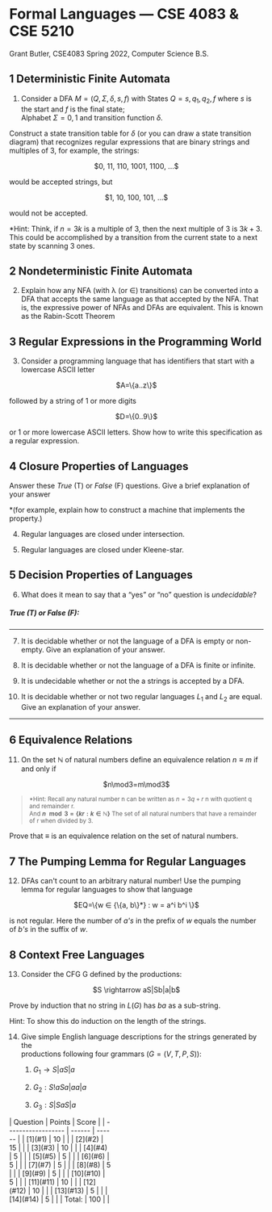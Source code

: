 <style>
    .center {
        display: flex;
        justify-content: center;
    }

    .leftTable {
    display: block;
    margin-left: 0px;
    margin-right: auto;
    width: 40%;
    }

    .leftTable th {
    background: rgba(0,0,0,0.2);
    }
</style>


# Formal Languages — CSE 4083 & CSE 5210

Grant Butler, CSE4083 Spring 2022, Computer Science B.S.

<div style="page-break-after: always; break-after: page;"></div>

## 1 Deterministic Finite Automata


1. <a id="1"></a> Consider a DFA $M=(Q, Σ, δ, s, f)$ with States $Q ={s, q_1, q_2, f}$ where _s_ is the start and _f_ is the final state; </br>
Alphabet $Σ = {0,1}$ and transition function _δ_.

Construct a state transition table for _δ_ (or you can draw a state transition diagram) that recognizes regular expressions that are binary strings and multiples of 3, for example, the strings:

<div class="center">
$0, 11, 110, 1001, 1100, ...$
</div>

would be accepted strings, but

<div class="center">
$1, 10, 100, 101, ...$
</div>

would not be accepted.

><sub>
\*Hint: Think, if $n = 3k$ is a multiple of 3, then the next multiple of 3 is $3k + 3$. </br>
This could be accomplished by a transition from the current state to a next state by scanning 3 ones.
</sub>

<div style="page-break-after: always; break-after: page;"></div>


## 2 Nondeterministic Finite Automata

2. <a id="2"></a> Explain how any NFA (with λ (or ∈) transitions) can be converted into a DFA that accepts the same language as that accepted by the NFA. That is, the expressive power of NFAs and DFAs are equivalent.  This is known as the Rabin-Scott Theorem




## 3 Regular Expressions in the Programming World

3. <a id="3"></a> Consider a programming language that has identifiers that start with a lowercase ASCII letter

<div class="center">
$A=\{a..z\}$
</div>

followed by a string of 1 or more digits

<div class="center">
$D=\{0..9\}$
</div>

or 1 or more lowercase ASCII letters. Show how to write this specification as a regular expression.



## 4 Closure Properties of Languages

Answer these $True$ (T) or $False$ (F) questions. Give a brief explanation of your answer

><sub>
\*(for example, explain how to construct a machine that implements the property.)
</sub>

4. <a id="4"></a> Regular languages are closed under intersection.

5. <a id="5"></a> Regular languages are closed under Kleene-star.


## 5 Decision Properties of Languages

6. <a id="6"></a> What does it mean to say that a “yes” or “no” question is _undecidable_?

<div style="page-break-after: always; break-after: page;"></div>

##### $True$ (T) or $False$ (F):
- - -

7. <a id="7"></a> It is decidable whether or not the language of a DFA is empty or non-empty. Give an explanation of your answer.


8. <a id="8"></a> It is decidable whether or not the language of a DFA is finite or infinite.


9. <a id="9"></a> It  is  undecidable  whether  or  not  the  a  strings is  accepted  by  a  DFA.


10. <a id="10"></a> It is decidable whether or not two regular languages $L_1$ and $L_2$ are equal. Give an explanation of your answer.

- - -

<div style="page-break-after: always; break-after: page;"></div>

## 6 Equivalence Relations

11. <a id="11"></a> On the set ℕ of natural numbers define an equivalence relation $n\equiv m$ if and only if

<div class="center">
$n\mod3=m\mod3$
</div>

><sub>\*Hint: Recall any natural number n can be written as $n= 3q+r$ n with quotient q and remainder r. </br>
And **$n\mod 3 =\{kr:k∈ℕ\}$** The set of all natural numbers that have a remainder of r when divided by 3.
</sub>

Prove that $\equiv$ is an equivalence relation on the set of natural numbers.


<div style="page-break-after: always; break-after: page;"></div>

## 7 The Pumping Lemma for Regular Languages

12. <a id="12"></a> DFAs can't count to an arbitrary natural number! Use the pumping lemma for regular languages to show that language

<div class="center">
$EQ=\{w ∈ {\{a, b\}*} : w = a^i b^i \}$
</div>

is not regular. Here the number of _a's_ in the prefix of _w_ equals the number of _b's_ in the suffix of _w_.


<div style="page-break-after: always; break-after: page;"></div>

## 8 Context Free Languages

13. <a id="13"></a> Consider the CFG G defined by the productions:

<div class="center">
$S \rightarrow aS|Sb|a|b$
</div>

Prove by induction that no string in $L(G)$ has $ba$ as a sub-string.

><sub>
Hint: To show this do induction on the length of the strings.
</sub>


14. <a id="14"></a> Give simple English language descriptions for the strings generated by the</br>
productions following four grammars $(G = (V, T, P, S) )$:

    1. $G_1 \rightarrow S|aS|a$


    2. $G_2 : S!aSa|aa|a$


    3. $G_3 : S|SaS|a$

<div style="page-break-after: always; break-after: page;"></div>

<div class="leftTable">
| Question              | Points | Score  |
| ------------------    | ------ | ------ |
| [1](#1)               |   10   |        |
| [2](#2)               |   15   |        |
| [3](#3)               |   10   |        |
| [4](#4)               |   5    |        |
| [5](#5)               |   5    |        |
| [6](#6)               |   5    |        |
| [7](#7)               |   5    |        |
| [8](#8)               |   5    |        |
| [9](#9)               |   5    |        |
| [10](#10)             |   5    |        |
| [11](#11)             |   10   |        |
| [12](#12)             |   10   |        |
| [13](#13)             |   5    |        |
| [14](#14)             |   5    |        |
| Total:                |   100  |        |
</div>
